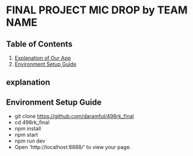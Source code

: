 # FINAL PROJECT MIC DROP by TEAM NAME

## Table of Contents
1. [Explanation of Our App](#explanation)
2. [Environment Setup Guide](#environment-setup-guide)

## explanation


## Environment Setup Guide
- git clone https://github.com/daramful/498rk_final
- cd 498rk_final
- npm install
- npm start
- npm run dev
- Open 'http://localhost:8888/' to view your page.
